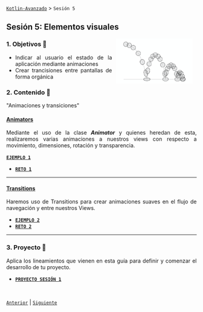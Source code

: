 [`Kotlin-Avanzado`](../Readme.md) > `Sesión 5`

## Sesión 5: Elementos visuales

<img src="images/bouncing-ball.png" align="right" height="120" hspace="10">

<div style="text-align: justify;">


### 1. Objetivos :dart: 

- Indicar al usuario el estado de la aplicación mediante animaciones
- Crear trancisiones entre pantallas de forma orgánica

### 2. Contenido :blue_book:

"Animaciones y transiciones"

#### <ins>Animators</ins>

Mediante el uso de la clase ___Animator___ y quienes heredan de esta, realizaremos varias animaciones a nuestros views con respecto a movimiento, dimensiones, rotación y transparencia.

[**`EJEMPLO 1`**](Ejemplo-01/Readme.md)

- [**`RETO 1`**](Reto-01/Readme.md)

  

---

 

#### <ins>Transitions</ins>

Haremos uso de Transitions para crear animaciones suaves en el flujo de navegación y entre nuestros Views.

- [**`EJEMPLO 2`**](Ejemplo-02/Readme.md)
- [**`RETO 2`**](Reto-02/Readme.md)

 

---

### 3. Proyecto :hammer:

Aplica los lineamientos que vienen en esta guía para definir y comenzar el desarrollo de tu proyecto.

- [**`PROYECTO SESIÓN 1`**](Proyecto/Readme.md)

<br/>

[`Anterior`](../Readme.md) | [`Siguiente`](../Sesion-02/Readme.md)      

</div>

